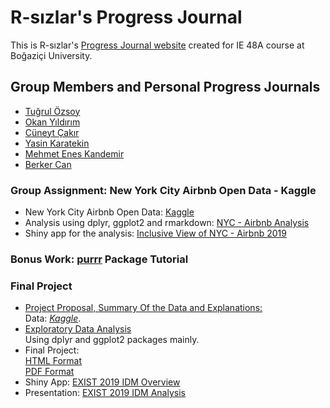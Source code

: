 # R-sızlar's Progress Journal

This is R-sızlar's [Progress Journal website](https://pjournal.github.io/boun01g-r-sizlar/) created for IE 48A course at Boğaziçi University. 

## Group Members and Personal Progress Journals
- [Tuğrul Özsoy](https://pjournal.github.io/boun01-tugrulozsoy/)
- [Okan Yıldırım]()
- [Cüneyt Çakır](https://pjournal.github.io/boun01-Cuneytttt/)
- [Yasin Karatekin](https://pjournal.github.io/boun01-yasinkaratekin/)
- [Mehmet Enes Kandemir](https://pjournal.github.io/boun01-enes-kandemir/)
- [Berker Can](https://pjournal.github.io/boun01-brkrcann/)

### Group Assignment: New York City Airbnb Open Data - Kaggle
- New York City Airbnb Open Data: [Kaggle](https://www.kaggle.com/dgomonov/new-york-city-airbnb-open-data)
- Analysis using dplyr, ggplot2 and rmarkdown:
[NYC - Airbnb Analysis](https://pjournal.github.io/boun01g-r-sizlar/nyc_rsizlar.html)
- Shiny app for the analysis: [Inclusive View of NYC - Airbnb 2019](https://tugrulozsoy.shinyapps.io/nyc_rsizlar_shiny/)


### Bonus Work: [purrr](https://purrr.tidyverse.org/) Package Tutorial


### Final Project
- [Project Proposal, Summary Of the Data and Explanations:](https://pjournal.github.io/boun01g-r-sizlar/rsizlar_project_proposal.html)
<br>Data: [*Kaggle*](https://www.kaggle.com/yemregundogmus/turkey-political-opinions?select=datav2.csv). 
- [Exploratory Data Analysis](https://pjournal.github.io/boun01g-r-sizlar/Exist_2019_IDM_Analysis.html)
<br> Using dplyr and ggplot2 packages mainly.
- Final Project: 
<br>[HTML Format](https://pjournal.github.io/boun01g-r-sizlar/final_project_rsizlar.html)
<br> [PDF Format](https://pjournal.github.io/boun01g-r-sizlar/final_project_rsizlar.html)
- Shiny App: [EXIST 2019 IDM Overview](https://tugrulozsoy.shinyapps.io/Desktop/)
- Presentation: [EXIST 2019 IDM Analysis](https://onedrive.live.com/view.aspx?resid=30E8A5F19FDAEBD!1295&ithint=file%2cpptx&authkey=!AF9_Nsi8-LjMRUM)
